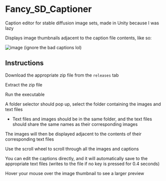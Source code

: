 # Fancy_SD_Captioner
Caption editor for stable diffusion image sets, made in Unity because I was lazy

Displays image thumbnails adjacent to the caption file contents, like so:

![image](https://user-images.githubusercontent.com/50182007/235344356-1bd0800a-3f7e-4179-bc78-63d9af1330a9.png)
(ignore the bad captions lol)

## Instructions

Download the appropriate zip file from the `releases` tab

Extract the zip file

Run the executable

A folder selector should pop up, select the folder containing the images and text files

- Text files and images should be in the same folder, and the text files should share the same names as their corresponding images

The images will then be displayed adjacent to the contents of their corresponding text files

Use the scroll wheel to scroll through all the images and captions

You can edit the captions directly, and it will automatically save to the appropriate text files (writes to the file if no key is pressed for 0.4 seconds)

Hover your mouse over the image thumbnail to see a larger preview
